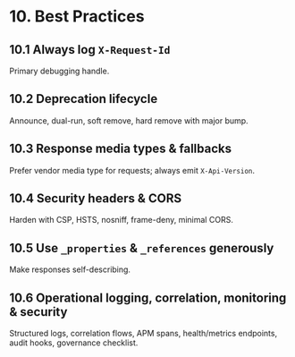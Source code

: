 # 10. Best Practices

## 10.1 Always log `X-Request-Id`
Primary debugging handle.

## 10.2 Deprecation lifecycle
Announce, dual-run, soft remove, hard remove with major bump.

## 10.3 Response media types & fallbacks
Prefer vendor media type for requests; always emit `X-Api-Version`.

## 10.4 Security headers & CORS
Harden with CSP, HSTS, nosniff, frame-deny, minimal CORS.

## 10.5 Use `_properties` & `_references` generously
Make responses self-describing.

## 10.6 Operational logging, correlation, monitoring & security
Structured logs, correlation flows, APM spans, health/metrics endpoints, audit hooks, governance checklist.
